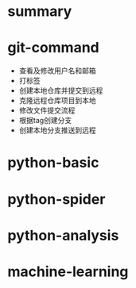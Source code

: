# summary

# git-command
+ 查看及修改用户名和邮箱
+ 打标签
+ 创建本地仓库并提交到远程
+ 克隆远程仓库项目到本地
+ 修改文件提交流程
+ 根据tag创建分支
+ 创建本地分支推送到远程

# python-basic

# python-spider

# python-analysis

# machine-learning